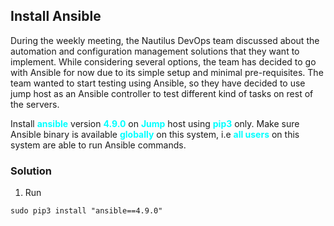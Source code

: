 ## Install Ansible

During the weekly meeting, the Nautilus DevOps team discussed about the automation and configuration management solutions that they want to implement. While considering several options, the team has decided to go with Ansible for now due to its simple setup and minimal pre-requisites. The team wanted to start testing using Ansible, so they have decided to use jump host as an Ansible controller to test different kind of tasks on rest of the servers.



Install <span style='color:cyan'>**ansible**</span> version <span style='color:cyan'>**4.9.0**</span> on <span style='color:cyan'>**Jump**</span> host using <span style='color:cyan'>**pip3**</span> only. Make sure Ansible binary is available <span style='color:cyan'>**globally**</span> on this system, i.e <span style='color:cyan'>**all users**</span> on this system are able to run Ansible commands.

### Solution

1. Run 
```
sudo pip3 install "ansible==4.9.0"
```
